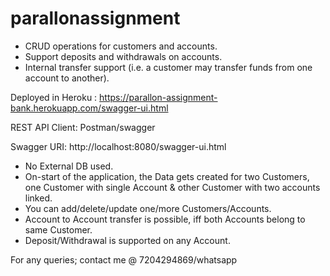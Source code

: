 # parallonassignment

* CRUD operations for customers and accounts.
* Support deposits and withdrawals on accounts.
* Internal transfer support (i.e. a customer may transfer funds from one account to another).

Deployed in Heroku : https://parallon-assignment-bank.herokuapp.com/swagger-ui.html

REST API Client: Postman/swagger

Swagger URI: http://localhost:8080/swagger-ui.html

* No External DB used. 
* On-start of the application, the Data gets created for two Customers, one Customer with single Account & other Customer with two accounts linked.
* You can add/delete/update one/more Customers/Accounts. 
* Account to Account transfer is possible, iff both Accounts belong to same Customer.
* Deposit/Withdrawal is supported on any Account.

For any queries; contact me @ 7204294869/whatsapp
